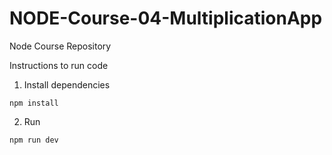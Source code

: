 # NODE-Course-04-MultiplicationApp
Node Course Repository


Instructions to run code

1. Install dependencies
```
npm install
```
2. Run
```
npm run dev
```
